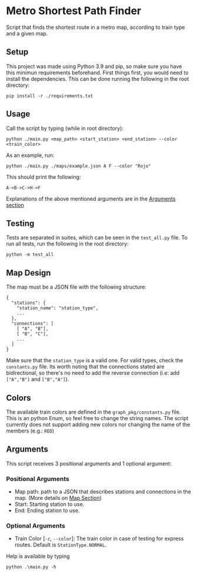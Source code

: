 # Metro Shortest Path Finder
Script that finds the shortest route in a metro map, according to train type and a given map.

## Setup

This project was made using Python 3.9 and pip, so make sure you have this minimun requirements beforehand. 
First things first, you would need to install the dependencies. This can be done running the following in the root directory:


```
pip install -r ./requirements.txt
```

## Usage

Call the script by typing (while in root directory):
```
python ./main.py <map_path> <start_station> <end_station> --color <train_color>
```

As an example, run:
```
python ./main.py ./maps/example.json A F --color "Rojo"
```

This should print the following:
```
A->B->C->H->F
```

Explanations of the above mentioned arguments are in the [Arguments section](#arguments)

## Testing

Tests are separated in suites, which can be seen in the `test_all.py` file. To run all tests, run the following in the root directory:
```
python -m test_all
```
## Map Design

The map must be a JSON file with the following structure:
```
{
  "stations": {
    "station_name": "station_type",
    ...
  },
  "connections": [
    [ "A", "B"],
    [ "B", "C"],
    ...
  ]
}
```

Make sure that the `station_type` is a valid one. For valid types, check the `constants.py` file. Its worth noting that the connections stated are bidirectional, so there's no need to add the reverse connection (i.e: add `["A","B"]` and `["B","A"]`).

## Colors

The available train colors are defined in the  `graph_pkg/constants.py` file. This is an python Enum, so feel free to change the string names. The script currently does not support adding new colors nor changing the name of the members (e.g.: `RED`)

## Arguments 

This script receives 3 positional arguments and 1 optional argument:
### Positional Arguments

- Map path: path to a JSON that describes stations and connections in the map. (More details on [Map Section](#map-design))
- Start: Starting station to use.
- End: Ending station to use.
### Optional Arguments

- Train Color [`-c`, `--color`]: The train color in case of testing for express routes. Default is `StationType.NORMAL`.

Help is available by typing 
```
python .\main.py -h
```

